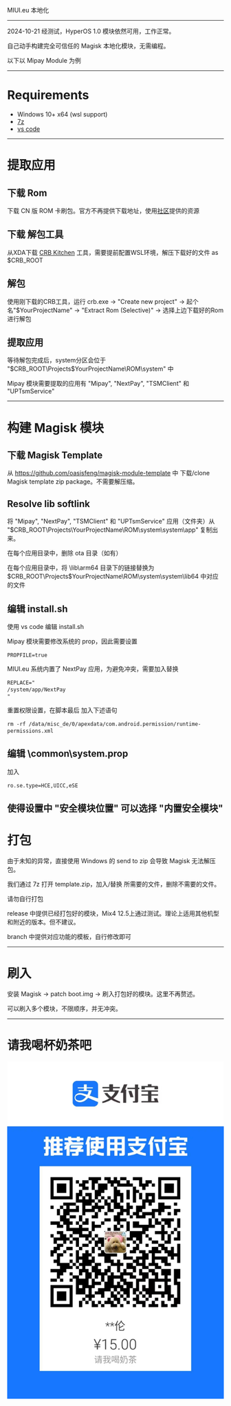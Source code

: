 MIUI.eu 本地化

---

2024-10-21 经测试，HyperOS 1.0 模块依然可用，工作正常。

自己动手构建完全可信任的 Magisk 本地化模块，无需编程。

以下以 Mipay Module 为例

---

# Requirements

- Windows 10+ x64 (wsl support)
- [7z](https://www.7-zip.org/)
- [vs code](https://code.visualstudio.com/)

---

# 提取应用

## 下载 Rom

下载 CN 版 ROM 卡刷包。官方不再提供下载地址，使用[社区](https://web.vip.miui.com/page/info/mio/mio/detail?postId=37093637&app_version=dev.20051)提供的资源

## 下载 解包工具

从XDA下载 [CRB Kitchen](https://forum.xda-developers.com/t/tool-windows-kitchen-crb-v3-0-0-beta15.3947779/#post-85024807) 工具，需要提前配置WSL环境，解压下载好的文件 as $CRB_ROOT

## 解包

使用刚下载的CRB工具，运行 crb.exe -> "Create new project" -> 起个名"$YourProjectName" -> "Extract Rom (Selective)" -> 选择上边下载好的Rom进行解包

## 提取应用

等待解包完成后，system分区会位于 "$CRB_ROOT\Projects\$YourProjectName\ROM\system" 中

Mipay 模块需要提取的应用有 "Mipay", "NextPay", "TSMClient" 和 "UPTsmService"

---

# 构建 Magisk 模块

## 下载 Magisk Template

从 https://github.com/oasisfeng/magisk-module-template 中 下载/clone Magisk template zip package。不需要解压缩。

## Resolve lib softlink

将 "Mipay", "NextPay", "TSMClient" 和 "UPTsmService" 应用（文件夹）从 "$CRB_ROOT\Projects\YourProjectName\ROM\system\system\app" 复制出来。

在每个应用目录中，删除 ota 目录（如有）

在每个应用目录中，将 \lib\arm64 目录下的链接替换为 $CRB_ROOT\Projects\$YourProjectName\ROM\system\system\lib64 中对应的文件

## 编辑 install.sh

使用 vs code 编辑 install.sh

Mipay 模块需要修改系统的 prop，因此需要设置 
```
PROPFILE=true
```

MIUI.eu 系统内置了 NextPay 应用，为避免冲突，需要加入替换
```
REPLACE="
/system/app/NextPay
"
```

重置权限设置，在脚本最后 加入下述语句
```
rm -rf /data/misc_de/0/apexdata/com.android.permission/runtime-permissions.xml
```

## 编辑 \common\system.prop

加入
```
ro.se.type=HCE,UICC,eSE
```

使得设置中 "安全模块位置" 可以选择 "内置安全模块"
---

# 打包

由于未知的异常，直接使用 Windows 的 send to zip 会导致 Magisk 无法解压包。

我们通过 7z 打开 template.zip，加入/替换 所需要的文件，删除不需要的文件。

<bold> 请勿自行打包 </bold>

release 中提供已经打包好的模块，Mix4 12.5上通过测试。理论上适用其他机型和附近的版本。但不建议。

branch 中提供对应功能的模板，自行修改即可

---

# 刷入

安装 Magisk -> patch boot.img -> 刷入打包好的模块。这里不再赘述。

可以刷入多个模块，不限顺序，并无冲突。

---

# 请我喝杯奶茶吧

![image](https://github.com/BolunHan/miui.eu.localization/blob/main/docs/milk_tea.jpg)
